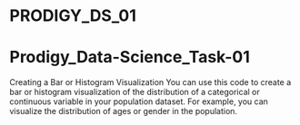 # PRODIGY_DS_01

# Prodigy_Data-Science_Task-01


 Creating a Bar or Histogram Visualization You can use this code to create a bar or histogram visualization of the distribution of a categorical or continuous variable in your population dataset. For example, you can visualize the distribution of ages or gender in the population.


 
